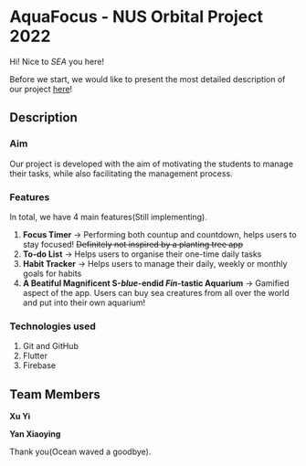 # AquaFocus - NUS Orbital Project 2022

Hi! Nice to _SEA_ you here! 

Before we start, we would like to present the most detailed description of our project [here](https://docs.google.com/document/d/1eNHYBqamws3Gacb9IJL2wLgzgsRpAp0O7vDygghbgLY/edit)!

## Description

### Aim
Our project is developed with the aim of motivating the students to manage their tasks, while also facilitating the management process. 

### Features
In total, we have 4 main features(Still implementing).
1. **Focus Timer** -> Performing both countup and countdown, helps users to stay focused! ~~Definitely not inspired by a planting tree app~~
2. **To-do List** -> Helps users to organise their one-time daily tasks
3. **Habit Tracker** -> Helps users to manage their daily, weekly or monthly goals for habits
4. **A Beatiful Magnificent S-_blue_-endid _Fin_-tastic Aquarium** -> Gamified aspect of the app. Users can buy sea creatures from all over the world and put into their own aquarium!

### Technologies used
1. Git and GitHub
2. Flutter
3. Firebase

## Team Members

**Xu Yi**

**Yan Xiaoying**

Thank you(Ocean waved a goodbye).
